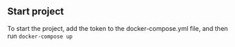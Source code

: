 ## Start project

To start the project, add the token to the docker-compose.yml file, and then run `docker-compose up`